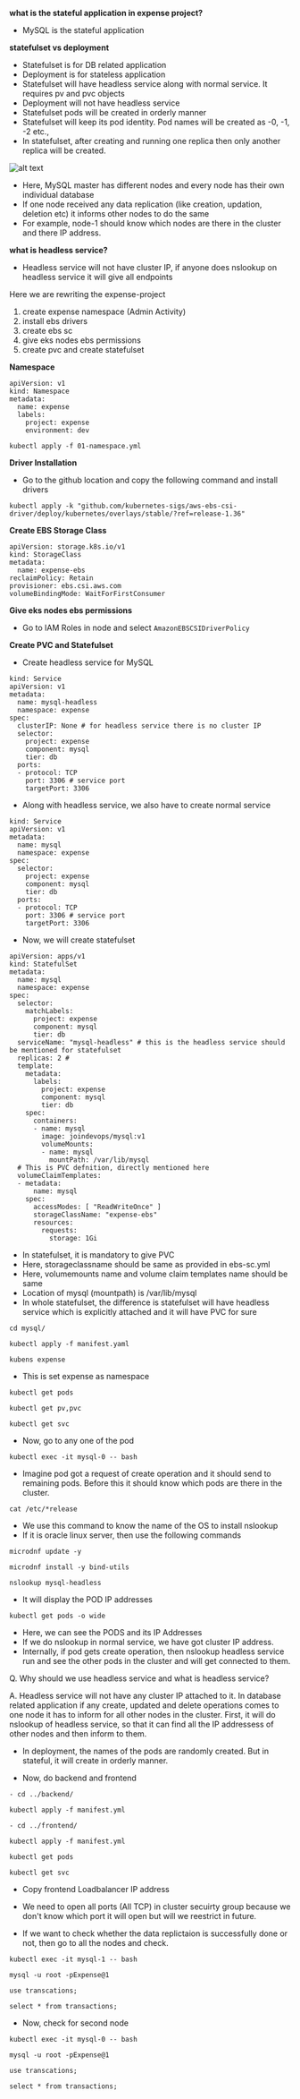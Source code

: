 **what is the stateful application in expense project?**
- MySQL is the stateful application

**statefulset vs deployment**
- Statefulset is for DB related application
- Deployment is for stateless application
- Statefulset will have headless service along with normal service. It requires pv and pvc objects
- Deployment will not have headless service
- Statefulset pods will be created in orderly manner
- Statefulset will keep its pod identity. Pod names will be created as -0, -1, -2 etc.,
- In statefulset, after creating and running one replica then only another replica will be created.  

![alt text](images/headless_service.drawio.svg)

- Here, MySQL master has different nodes and every node has their own individual database
- If one node received any data replication (like creation, updation, deletion etc) it informs other nodes to do the same
- For example, node-1 should know which nodes are there in the cluster and there IP address.

**what is headless service?**
- Headless service will not have cluster IP, if anyone does nslookup on headless service it will give all endpoints 

Here we are rewriting the expense-project 
1. create expense namespace (Admin Activity)
2. install ebs drivers 
3. create ebs sc 
4. give eks nodes ebs permissions
5. create pvc and create statefulset 

**Namespace**
```
apiVersion: v1
kind: Namespace
metadata:
  name: expense
  labels:
    project: expense
    environment: dev
```
```
kubectl apply -f 01-namespace.yml
```

**Driver Installation**
- Go to the github location and copy the following command and install drivers
```
kubectl apply -k "github.com/kubernetes-sigs/aws-ebs-csi-driver/deploy/kubernetes/overlays/stable/?ref=release-1.36"
```

**Create EBS Storage Class**
```
apiVersion: storage.k8s.io/v1
kind: StorageClass
metadata:
  name: expense-ebs
reclaimPolicy: Retain
provisioner: ebs.csi.aws.com
volumeBindingMode: WaitForFirstConsumer 
```

**Give eks nodes ebs permissions**
- Go to IAM Roles in node and select `AmazonEBSCSIDriverPolicy`

**Create PVC and Statefulset**
- Create headless service for MySQL
```
kind: Service
apiVersion: v1
metadata:
  name: mysql-headless
  namespace: expense
spec:
  clusterIP: None # for headless service there is no cluster IP
  selector:
    project: expense
    component: mysql
    tier: db
  ports:
  - protocol: TCP
    port: 3306 # service port
    targetPort: 3306
```

- Along with headless service, we also have to create normal service

```
kind: Service
apiVersion: v1
metadata:
  name: mysql
  namespace: expense
spec:
  selector:
    project: expense
    component: mysql
    tier: db
  ports:
  - protocol: TCP
    port: 3306 # service port
    targetPort: 3306
```

- Now, we will create statefulset

```
apiVersion: apps/v1
kind: StatefulSet
metadata:
  name: mysql
  namespace: expense
spec:
  selector:
    matchLabels:
      project: expense
      component: mysql
      tier: db
  serviceName: "mysql-headless" # this is the headless service should be mentioned for statefulset
  replicas: 2 # 
  template:
    metadata:
      labels:
        project: expense
        component: mysql
        tier: db
    spec:
      containers:
      - name: mysql
        image: joindevops/mysql:v1
        volumeMounts:
        - name: mysql
          mountPath: /var/lib/mysql
  # This is PVC defnition, directly mentioned here
  volumeClaimTemplates:
  - metadata:
      name: mysql
    spec:
      accessModes: [ "ReadWriteOnce" ]
      storageClassName: "expense-ebs"
      resources:
        requests:
          storage: 1Gi
```
- In statefulset, it is mandatory to give PVC
- Here, storageclassname should be same as provided in ebs-sc.yml
- Here, volumemounts name and volume claim templates name should be same
- Location of mysql (mountpath) is /var/lib/mysql
- In whole statefulset, the difference is statefulset will have headless service which is explicitly attached and it will have PVC for sure

```
cd mysql/
```
```
kubectl apply -f manifest.yaml
```
```
kubens expense
```
- This is set expense as namespace
```
kubectl get pods
```
```
kubectl get pv,pvc
```
```
kubectl get svc
```
- Now, go to any one of the pod
```
kubectl exec -it mysql-0 -- bash
```
- Imagine pod got a request of create operation and it should send to remaining pods. Before this it should know which pods are there in the cluster.
```
cat /etc/*release
```
- We use this command to know the name of the OS to install nslookup
- If it is oracle linux server, then use the following commands
```
microdnf update -y
```
```
microdnf install -y bind-utils
```
```
nslookup mysql-headless
```
- It will display the POD IP addresses
```
kubectl get pods -o wide
```
- Here, we can see the PODS and its IP Addresses
- If we do nslookup in normal service, we have got cluster IP address.
- Internally, if pod gets create operation, then nslookup headless service run and see the other pods in the cluster and will get connected to them.

Q. Why should we use headless service and what is headless service?

A. Headless service will not have any cluster IP attached to it. In database related application if any create, updated and delete operations comes to one node it has to inform for all other nodes in the cluster. First, it will do nslookup of headless service, so that it can find all the IP addressess of other nodes and then inform to them.

- In deployment, the names of the pods are randomly created. But in stateful, it will create in orderly manner.

- Now, do backend and frontend 
```
- cd ../backend/
```
```
kubectl apply -f manifest.yml
```
```
- cd ../frontend/
```
```
kubectl apply -f manifest.yml
```
```
kubectl get pods
```
```
kubectl get svc
```
- Copy frontend Loadbalancer IP address 
- We need to open all ports (All TCP) in cluster secuirty group because we don't know which port it will open but will we reestrict in future.

- If we want to check whether the data replictaion is successfully done or not, then go to all the nodes and check.

```
kubectl exec -it mysql-1 -- bash
```
```
mysql -u root -pExpense@1
```
```
use transcations;
```
```
select * from transactions;
```

- Now, check for second node

```
kubectl exec -it mysql-0 -- bash
```
```
mysql -u root -pExpense@1
```
```
use transcations;
```
```
select * from transactions;
```












